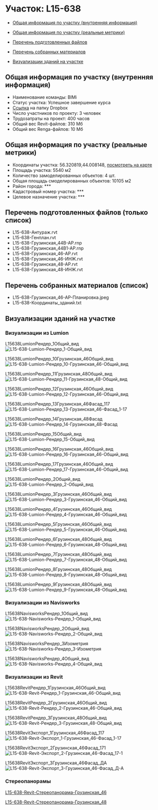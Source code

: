 # Участок: L15-638

* [Общая информация по участку (внутренняя информация)](#Chapter1)

* [Общая информация по участку (реальные метрики)](#Chapter2)

* [Перечень подготовленных файлов](#Chapter3)

* [Перечень собранных материалов](#Chapter4)

* [Визуализации зданий на участке](#Chapter5)

## <a id="Chapter1"></a> Общая информация по участку (внутренняя информация)
+ Наименование команды: BIMi
+ Статус участка: Успешное завершение курса
+ [Ссылка](https://www.dropbox.com/sh/wvvgv1nw1iqred9/AAB6ZvqjC3sq-RZ34iShdQ_Sa/L15_638?dl=0) на папку Dropbox
+ Число участников по проекту: 3 человек
+ Трудозатраты на проект: 400 часов
+ Общий вес Revit-файлов: 310 Мб
+ Общий вес Renga-файлов: 10 Мб
## <a id="Chapter2"></a> Общая информация по участку (реальные метрики)
+ Координаты участка: 56.320819,44.008148, [посмотреть на карте](https://yandex.ru/maps/47/nizhny-novgorod/?ll=44.008148%2C56.320819&z=19)
+ Площадь участка: 5540 м2
+ Количество замоделированных объектов: 4 шт.
+ Общая площадь смоделированных объектов: 10105 м2
+ Район города: *** 
+ Кадастровый номер участка: *** 
+ Целевое назначение участка: *** 
## <a id="Chapter3"></a> Перечень подготовленных файлов (только список)
+ L15-638-Антураж.rvt
+ L15-638-Генплан.rvt
+ L15-638-Грузинская_44В-АР.rnp
+ L15-638-Грузинская_44В1-АР.rnp
+ L15-638-Грузинская_46-АР.rvt
+ L15-638-Грузинская_46-ИНЖ.rvt
+ L15-638-Грузинская_48-АР.rvt
+ L15-638-Грузинская_48-ИНЖ.rvt
## <a id="Chapter4"></a> Перечень собранных материалов (список)
+ L15-638-Грузинская_46-АР-Планировка.jpeg
+ L15-638-Координаты_зданий.txt
## <a id="Chapter5"></a> Визуализации зданий на участке
### Визуализации из Lumion
L15638LumionРендер_1Общий_вид
![L15-638-Lumion-Рендер_1-Общий_вид](/Images/L15_638/L15-638-Lumion-Рендер_1-Общий_вид_Compressed.jpg)

L15638LumionРендер_10Грузинская_46Общий_вид
![L15-638-Lumion-Рендер_10-Грузинская_46-Общий_вид](/Images/L15_638/L15-638-Lumion-Рендер_10-Грузинская_46-Общий_вид_Compressed.jpg)

L15638LumionРендер_11Грузинская_48Общий_вид
![L15-638-Lumion-Рендер_11-Грузинская_48-Общий_вид](/Images/L15_638/L15-638-Lumion-Рендер_11-Грузинская_48-Общий_вид_Compressed.jpg)

L15638LumionРендер_12Грузинская_46Общий_вид
![L15-638-Lumion-Рендер_12-Грузинская_46-Общий_вид](/Images/L15_638/L15-638-Lumion-Рендер_12-Грузинская_46-Общий_вид_Compressed.jpg)

L15638LumionРендер_13Грузинская_46Фасад_117
![L15-638-Lumion-Рендер_13-Грузинская_46-Фасад_1-17](/Images/L15_638/L15-638-Lumion-Рендер_13-Грузинская_46-Фасад_1-17_Compressed.jpg)

L15638LumionРендер_14Грузинская_48Фасад
![L15-638-Lumion-Рендер_14-Грузинская_48-Фасад](/Images/L15_638/L15-638-Lumion-Рендер_14-Грузинская_48-Фасад_Compressed.jpg)

L15638LumionРендер_15Общий_вид
![L15-638-Lumion-Рендер_15-Общий_вид](/Images/L15_638/L15-638-Lumion-Рендер_15-Общий_вид_Compressed.jpg)

L15638LumionРендер_16Грузинская_46Общий_вид
![L15-638-Lumion-Рендер_16-Грузинская_46-Общий_вид](/Images/L15_638/L15-638-Lumion-Рендер_16-Грузинская_46-Общий_вид_Compressed.jpg)

L15638LumionРендер_17Грузинская_46Общий_вид
![L15-638-Lumion-Рендер_17-Грузинская_46-Общий_вид](/Images/L15_638/L15-638-Lumion-Рендер_17-Грузинская_46-Общий_вид_Compressed.jpg)

L15638LumionРендер_2Общий_вид
![L15-638-Lumion-Рендер_2-Общий_вид](/Images/L15_638/L15-638-Lumion-Рендер_2-Общий_вид_Compressed.jpg)

L15638LumionРендер_3Грузинская_46Общий_вид
![L15-638-Lumion-Рендер_3-Грузинская_46-Общий_вид](/Images/L15_638/L15-638-Lumion-Рендер_3-Грузинская_46-Общий_вид_Compressed.jpg)

L15638LumionРендер_4Грузинская_46Общий_вид
![L15-638-Lumion-Рендер_4-Грузинская_46-Общий_вид](/Images/L15_638/L15-638-Lumion-Рендер_4-Грузинская_46-Общий_вид_Compressed.jpg)

L15638LumionРендер_5Грузинская_46Общий_вид
![L15-638-Lumion-Рендер_5-Грузинская_46-Общий_вид](/Images/L15_638/L15-638-Lumion-Рендер_5-Грузинская_46-Общий_вид_Compressed.jpg)

L15638LumionРендер_6Грузинская_48Общий_вид
![L15-638-Lumion-Рендер_6-Грузинская_48-Общий_вид](/Images/L15_638/L15-638-Lumion-Рендер_6-Грузинская_48-Общий_вид_Compressed.jpg)

L15638LumionРендер_7Грузинская_48Общий_вид
![L15-638-Lumion-Рендер_7-Грузинская_48-Общий_вид](/Images/L15_638/L15-638-Lumion-Рендер_7-Грузинская_48-Общий_вид_Compressed.jpg)

L15638LumionРендер_8Грузинская_48Общий_вид
![L15-638-Lumion-Рендер_8-Грузинская_48-Общий_вид](/Images/L15_638/L15-638-Lumion-Рендер_8-Грузинская_48-Общий_вид_Compressed.jpg)

L15638LumionРендер_9Грузинская_48Общий_вид
![L15-638-Lumion-Рендер_9-Грузинская_48-Общий_вид](/Images/L15_638/L15-638-Lumion-Рендер_9-Грузинская_48-Общий_вид_Compressed.jpg)

### Визуализации из Navisworks
L15638NavisworksРендер_1Общий_вид
![L15-638-Navisworks-Рендер_1-Общий_вид](/Images/L15_638/L15-638-Navisworks-Рендер_1-Общий_вид_Compressed.jpg)

L15638NavisworksРендер_2Общий_вид
![L15-638-Navisworks-Рендер_2-Общий_вид](/Images/L15_638/L15-638-Navisworks-Рендер_2-Общий_вид_Compressed.jpg)

L15638NavisworksРендер_3Изометрия
![L15-638-Navisworks-Рендер_3-Изометрия](/Images/L15_638/L15-638-Navisworks-Рендер_3-Изометрия_Compressed.jpg)

L15638NavisworksРендер_4Общий_вид
![L15-638-Navisworks-Рендер_4-Общий_вид](/Images/L15_638/L15-638-Navisworks-Рендер_4-Общий_вид_Compressed.jpg)

### Визуализации из Revit
L15638RevitРендер_1Грузинская_46Общий_вид
![L15-638-Revit-Рендер_1-Грузинская_46-Общий_вид](/Images/L15_638/L15-638-Revit-Рендер_1-Грузинская_46-Общий_вид_Compressed.jpg)

L15638RevitРендер_2Грузинская_46Общий_вид
![L15-638-Revit-Рендер_2-Грузинская_46-Общий_вид](/Images/L15_638/L15-638-Revit-Рендер_2-Грузинская_46-Общий_вид_Compressed.jpg)

L15638RevitРендер_3Грузинская_48Общий_вид
![L15-638-Revit-Рендер_3-Грузинская_48-Общий_вид](/Images/L15_638/L15-638-Revit-Рендер_3-Грузинская_48-Общий_вид_Compressed.jpg)

L15638RevitЭкспорт_1Грузинская_46Фасад_117
![L15-638-Revit-Экспорт_1-Грузинская_46-Фасад_1-17](/Images/L15_638/L15-638-Revit-Экспорт_1-Грузинская_46-Фасад_1-17_Compressed.jpg)

L15638RevitЭкспорт_2Грузинская_46Фасад_171
![L15-638-Revit-Экспорт_2-Грузинская_46-Фасад_17-1](/Images/L15_638/L15-638-Revit-Экспорт_2-Грузинская_46-Фасад_17-1_Compressed.jpg)

L15638RevitЭкспорт_3Грузинская_46Фасад_ДА
![L15-638-Revit-Экспорт_3-Грузинская_46-Фасад_Д-А](/Images/L15_638/L15-638-Revit-Экспорт_3-Грузинская_46-Фасад_Д-А_Compressed.jpg)

### Стереопанорамы
[L15-638-Revit-Стереопанорама-Грузинская_46](https://pano.autodesk.com/pano.html?url=jpgs/3c745df5-5e91-44a9-90a9-6611add760d7&version=2)

[L15-638-Revit-Стереопанорама-Грузинская_48](https://pano.autodesk.com/pano.html?url=jpgs/62140fb4-1143-443a-a588-0dbc7238d218&version=2)

